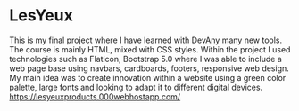 # LesYeux
This is my final project where I have learned with DevAny many new tools. The course is mainly HTML, mixed with CSS styles. Within the project I used technologies such as Flaticon, Bootstrap 5.0 where I was able to include a web page base using navbars, cardboards, footers, responsive web design.
My main idea was to create innovation within a website using a green color palette, large fonts and looking to adapt it to different digital devices.
https://lesyeuxproducts.000webhostapp.com/
